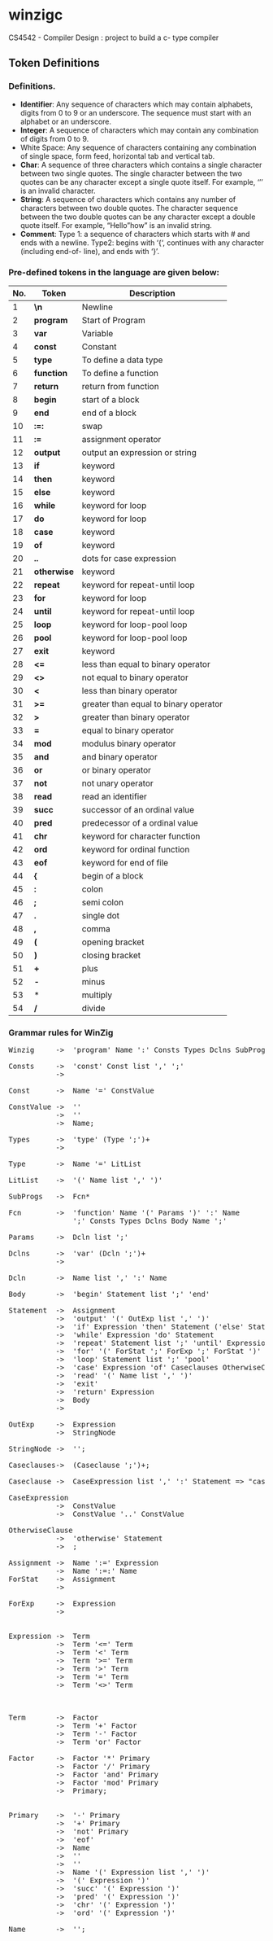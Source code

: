 # winzigc
CS4542 - Compiler Design : project to build a c- type compiler 

## Token Definitions

### Definitions.
* **Identifier**: Any sequence of characters which may contain alphabets, digits from
0 to 9 or an underscore. The sequence must start with an alphabet or an
underscore.
* **Integer**: A sequence of characters which may contain any combination of digits
from 0 to 9.
* White Space: Any sequence of characters containing any combination of single
space, form feed, horizontal tab and vertical tab.
* **Char**: A sequence of three characters which contains a single character between
two single quotes. The single character between the two quotes can be any
character except a single quote itself. For example, ‘’’ is an invalid character.
* **String**: A sequence of characters which contains any number of characters
between two double quotes. The character sequence between the two double
quotes can be any character except a double quote itself. For example,
“Hello”how” is an invalid string.
* **Comment**: Type 1: a sequence of characters which starts with # and ends with a
newline. Type2: begins with ‘{‘, continues with any character (including end-of-
line), and ends with ‘}’.

### Pre-defined tokens in the language are given below:

| No. | Token         | Description                         |
| --- |-------------- | ----------------------------------- |
|   1 |**\n**         | Newline  |
|   2 |**program**         | Start of Program  |
|   3 |**var**         | Variable  |
|   4 |**const**         | Constant  |
|   5 |**type**         | To define a data type  |
|   6 |**function**         | To define a function  |
|   7 |**return**         | return from function  |
|   8 |**begin**         | start of a block  |
|   9 |**end**         | end of a block  |
|  10 |**:=:**         | swap |
|  11 |**:=**         | assignment operator |
|  12 |**output**         | output an expression or string |
|  13 |**if**         | keyword |
|  14 |**then**         | keyword |
|  15 |**else**         | keyword |
|  16 |**while**         | keyword for loop |
|  17 |**do**         | keyword for loop |
|  18 |**case**         | keyword |
|  19 |**of**         | keyword |
|  20 |**..**         | dots for case expression |
|  21 |**otherwise**         | keyword |
|  22 |**repeat**         | keyword for repeat-until loop |
|  23 |**for**         | keyword for loop |
|  24 |**until**         | keyword for repeat-until loop |
|  25 |**loop**         | keyword for loop-pool loop |
|  26 |**pool**         | keyword for loop-pool loop |
|  27 |**exit**         | keyword |
|  28 |**<=**         | less than equal to binary operator |
|  29 |**<>**         | not equal to binary operator |
|  30 |**<**         | less than binary operator |
|  31 |**>=**         | greater than equal to binary operator |
|  32 |**>**         | greater than binary operator |
|  33 |**=**         | equal to binary operator |
|  34 |**mod**         | modulus binary operator |
|  35 |**and**         | and binary operator |
|  36 |**or**         | or binary operator |
|  37 |**not**         | not unary operator |
|  38 |**read**         | read an identifier |
|  39 |**succ**         | successor of an ordinal value |
|  40 |**pred**         | predecessor of a ordinal value |
|  41 |**chr**         | keyword for character function |
|  42 |**ord**         | keyword for ordinal function |
|  43 |**eof**         | keyword for end of file |
|  44 |**{**         | begin of a block |
|  45 |**:**         | colon |
|  46 |**;**         | semi colon |
|  47 |**.**         | single dot |
|  48 |**,**         | comma |
|  49 |**(**         | opening bracket |
|  50 |**)**         | closing bracket |
|  51 |**+**         | plus |
|  52 |**-**         | minus |
|  53 |*         | multiply |
|  54 |**/**         | divide |

### Grammar rules for WinZig

<pre>
Winzig     ->  'program' Name ':' Consts Types Dclns SubProgs Body Name '.'  => "program";

Consts     ->  'const' Const list ',' ';'                                    => "consts"
           ->                                                                => "consts";
 
Const      ->  Name '=' ConstValue                                           => "const"; 

ConstValue ->  '<integer>'
           ->  '<char>'
           ->  Name;

Types      ->  'type' (Type ';')+                                            => "types"
           ->                                                                => "types";
           
Type       ->  Name '=' LitList                                              => "type";

LitList    ->  '(' Name list ',' ')'                                         => "lit";

SubProgs   ->  Fcn*                                                          => "subprogs";

Fcn        ->  'function' Name '(' Params ')' ':' Name                       
               ';' Consts Types Dclns Body Name ';'                          => "fcn";

Params     ->  Dcln list ';'                                                 => "params";

Dclns      ->  'var' (Dcln ';')+                                             => "dclns"
           ->                                                                => "dclns";

Dcln       ->  Name list ',' ':' Name                                        => "var";

Body       ->  'begin' Statement list ';' 'end'                              => "block";
 
Statement  ->  Assignment
           ->  'output' '(' OutExp list ',' ')'                              => "output"
           ->  'if' Expression 'then' Statement ('else' Statement)?          => "if"
           ->  'while' Expression 'do' Statement                             => "while"
           ->  'repeat' Statement list ';' 'until' Expression                => "repeat"
           ->  'for' '(' ForStat ';' ForExp ';' ForStat ')' Statement        => "for"
           ->  'loop' Statement list ';' 'pool'                              => "loop"
           ->  'case' Expression 'of' Caseclauses OtherwiseClause 'end'      => "case"
           ->  'read' '(' Name list ',' ')'                                  => "read"
           ->  'exit'                                                        => "exit"
           ->  'return' Expression                                           => "return"
           ->  Body
           ->                                                                => "<null>";
  
OutExp     ->  Expression                                                    => "integer"
           ->  StringNode                                                    => "string";
          
StringNode ->  '<string>';
  
Caseclauses->  (Caseclause ';')+;
 
Caseclause ->  CaseExpression list ',' ':' Statement => "case_clause";

CaseExpression 
           ->  ConstValue
           ->  ConstValue '..' ConstValue                                    => "..";
           
OtherwiseClause
           ->  'otherwise' Statement                                         => "otherwise"
           ->  ; 
           
Assignment ->  Name ':=' Expression                                          => "assign"
           ->  Name ':=:' Name                                               => "swap";                                          
ForStat    ->  Assignment
           ->                                                                => "<null>";
  
ForExp     ->  Expression
           ->                                                                => "true";
           

Expression ->  Term
           ->  Term '<=' Term                                                => "<="
           ->  Term '<' Term                                                 => "<"
           ->  Term '>=' Term                                                => ">="
           ->  Term '>' Term                                                 => ">"
           ->  Term '=' Term                                                 => "="
           ->  Term '<>' Term                                                => "<>";



Term       ->  Factor
           ->  Term '+' Factor                                               => "+"
           ->  Term '-' Factor                                               => "-"
           ->  Term 'or' Factor                                              => "or";
           
Factor     ->  Factor '*' Primary                                            => "*"
           ->  Factor '/' Primary                                            => "/"
           ->  Factor 'and' Primary                                          => "and"
           ->  Factor 'mod' Primary                                          => "mod"
           ->  Primary;
           
  
Primary    ->  '-' Primary                                                   => "-"
           ->  '+' Primary                                                   
           ->  'not' Primary                                                 => "not"
           ->  'eof'
           ->  Name 
           ->  '<integer>'
           ->  '<char>'
           ->  Name '(' Expression list ',' ')'                              => "call"      
           ->  '(' Expression ')'
           ->  'succ' '(' Expression ')'                                     => "succ"
           ->  'pred' '(' Expression ')'                                     => "pred"
           ->  'chr' '(' Expression ')'                                      => "chr"
           ->  'ord' '(' Expression ')'                                      => "ord";
  
Name       ->  '<identifier>';
  








 
 
 
 
 
 
 
 
 
 
 
 
 
 
 
 
 
 
 
</pre>

